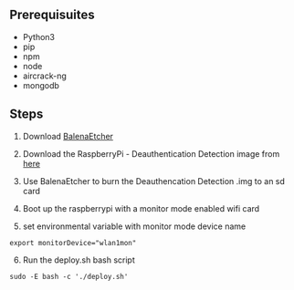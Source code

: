 ## Prerequisuites

* Python3
* pip
* npm
* node
* aircrack-ng
* mongodb

## Steps

1. Download [BalenaEtcher](https://www.balena.io/etcher/)

2. Download the RaspberryPi - Deauthentication Detection image from [here]()

3. Use BalenaEtcher to burn the Deauthencation Detection .img to an sd card

4. Boot up the raspberrypi with a monitor mode enabled wifi card

5. set environmental variable with monitor mode device name

```
export monitorDevice="wlan1mon"
```

6. Run the deploy.sh bash script

```
sudo -E bash -c './deploy.sh'
```